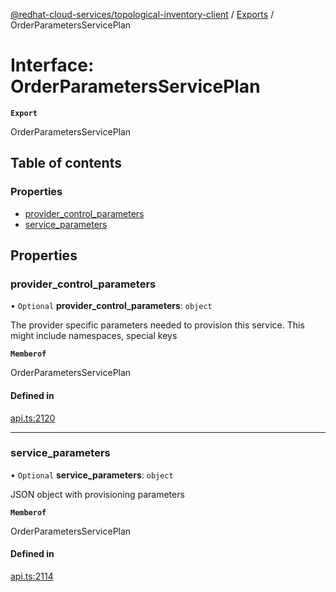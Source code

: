 [@redhat-cloud-services/topological-inventory-client](../README.md) / [Exports](../modules.md) / OrderParametersServicePlan

# Interface: OrderParametersServicePlan

**`Export`**

OrderParametersServicePlan

## Table of contents

### Properties

- [provider\_control\_parameters](OrderParametersServicePlan.md#provider_control_parameters)
- [service\_parameters](OrderParametersServicePlan.md#service_parameters)

## Properties

### provider\_control\_parameters

• `Optional` **provider\_control\_parameters**: `object`

The provider specific parameters needed to provision this service. This might include namespaces, special keys

**`Memberof`**

OrderParametersServicePlan

#### Defined in

[api.ts:2120](https://github.com/RedHatInsights/javascript-clients/blob/main/packages/topological-inventory/api.ts#L2120)

___

### service\_parameters

• `Optional` **service\_parameters**: `object`

JSON object with provisioning parameters

**`Memberof`**

OrderParametersServicePlan

#### Defined in

[api.ts:2114](https://github.com/RedHatInsights/javascript-clients/blob/main/packages/topological-inventory/api.ts#L2114)
